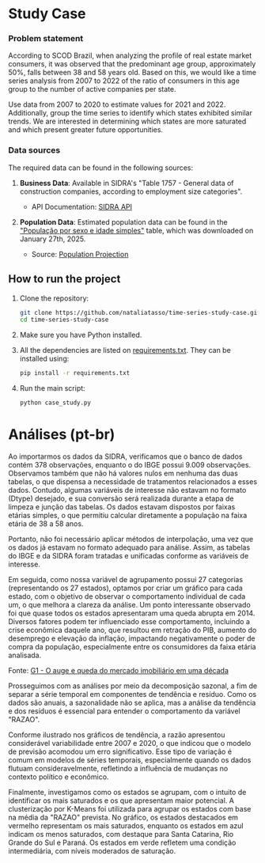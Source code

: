 # Study Case

### Problem statement

According to SCOD Brazil, when analyzing the profile of real estate market consumers, it was observed that the predominant age group, approximately 50%, falls between 38 and 58 years old. Based on this, we would like a time series analysis from 2007 to 2022 of the ratio of consumers in this age group to the number of active companies per state.

Use data from 2007 to 2020 to estimate values for 2021 and 2022. Additionally, group the time series to identify which states exhibited similar trends. We are interested in determining which states are more saturated and which present greater future opportunities.

### Data sources

The required data can be found in the following sources:

1. **Business Data**: Available in SIDRA's "Table 1757 - General data of construction companies, according to employment size categories".
    - API Documentation: [SIDRA API](https://sidra.ibge.gov.br/Tabela/1757)

2. **Population Data**: Estimated population data can be found in the ["População por sexo e idade simples"](data/projecoes_2024_tab1_idade_simples.xlsx) table, which was downloaded on January 27th, 2025.
    - Source: [Population Projection](https://www.ibge.gov.br/estatisticas/sociais/populacao/9109-projecao-da-populacao.html)

## How to run the project

1. Clone the repository:
   ```sh
   git clone https://github.com/nataliatasso/time-series-study-case.git
   cd time-series-study-case
   ```

2. Make sure you have Python installed.
3. All the dependencies are listed on [requirements.txt](requirements.txt). They can be installed using:
    ```sh
    pip install -r requirements.txt
    ``` 

4. Run the main script:
    ```sh
    python case_study.py
    ``` 

# Análises (pt-br)

Ao importarmos os dados da SIDRA, verificamos que o banco de dados contém 378 observações, enquanto o do IBGE possui 9.009 observações. Observamos também que não há valores nulos em nenhuma das duas tabelas, o que dispensa a necessidade de tratamentos relacionados a esses dados. Contudo, algumas variáveis de interesse não estavam no formato (Dtype) desejado, e sua conversão será realizada durante a etapa de limpeza e junção das tabelas. Os dados estavam dispostos por faixas etárias simples, o que permitiu calcular diretamente a população na faixa etária de 38 a 58 anos.

Portanto, não foi necessário aplicar métodos de interpolação, uma vez que os dados já estavam no formato adequado para análise. Assim, as tabelas do IBGE e da SIDRA foram tratadas e unificadas conforme as variáveis de interesse.

Em seguida, como nossa variável de agrupamento possui 27 categorias (representando os 27 estados), optamos por criar um gráfico para cada estado, com o objetivo de observar o comportamento individual de cada um, o que melhora a clareza da análise. Um ponto interessante observado foi que quase todos os estados apresentaram uma queda abrupta em 2014. Diversos fatores podem ter influenciado esse comportamento, incluindo a crise econômica daquele ano, que resultou em retração do PIB, aumento do desemprego e elevação da inflação, impactando negativamente o poder de compra da população, especialmente entre os consumidores da faixa etária analisada.

Fonte: [G1 - O auge e queda do mercado imobiliário em uma década](https://g1.globo.com/especial-publicitario/zap/imoveis/noticia/2016/04/o-auge-e-queda-do-mercado-imobiliario-em-uma-decada.html?utm_source=chatgpt.com)

Prosseguimos com as análises por meio da decomposição sazonal, a fim de separar a série temporal em componentes de tendência e resíduo. Como os dados são anuais, a sazonalidade não se aplica, mas a análise da tendência e dos resíduos é essencial para entender o comportamento da variável "RAZAO".

Conforme ilustrado nos gráficos de tendência, a razão apresentou considerável variabilidade entre 2007 e 2020, o que indicou que o modelo de previsão acomodou um erro significativo. Esse tipo de variação é comum em modelos de séries temporais, especialmente quando os dados flutuam consideravelmente, refletindo a influência de mudanças no contexto político e econômico.

Finalmente, investigamos como os estados se agrupam, com o intuito de identificar os mais saturados e os que apresentam maior potencial. A clusterização por K-Means foi utilizada para agrupar os estados com base na média da "RAZAO" prevista. No gráfico, os estados destacados em vermelho representam os mais saturados, enquanto os estados em azul indicam os menos saturados, com destaque para Santa Catarina, Rio Grande do Sul e Paraná. Os estados em verde refletem uma condição intermediária, com níveis moderados de saturação.
